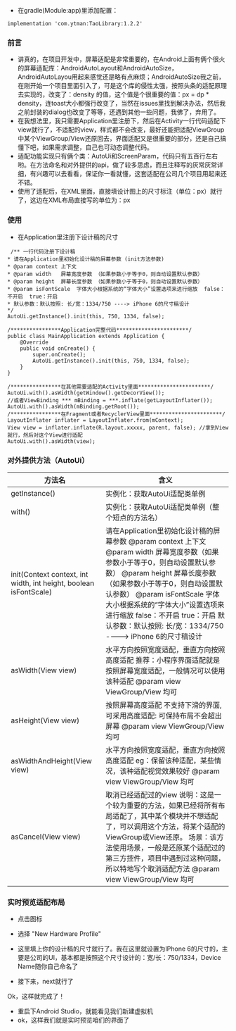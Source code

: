 - 在gradle(Module:app)里添加配置：



```
implementation 'com.ytman:TaoLibrary:1.2.2'
```



### 前言



- 讲真的，在项目开发中，屏幕适配是非常重要的，在Android上面有俩个很火的屏幕适配库：AndroidAutoLayout和AndroidAutoSize，AndroidAutoLayou用起来感觉还是略有点麻烦；AndroidAutoSize我之前，在刚开始一个项目里面引入了，可是这个库的侵性太强，按照头条的适配原理去实现的，改变了：density 的值，这个值是个很重要的值：px = dp * density，连toast大小都强行改变了，当然在issues里找到解决办法，然后我之前封装的dialog也改变了等等，还遇到其他一些问题，我佛了，弃用了。
- 在我想法里，我只需要Application里注册下，然后在Activity一行代码适配下view就行了，不适配的view，样式都不会改变，最好还能把适配ViewGroup中某个ViewGroup/View还原回去，界面适配又是很重要的部分，还是自己搞懂下吧，如果需求调整，自己也可动态调整代码。
- 适配功能实现只有俩个类：AutoUi和ScreenParam，代码只有五百行左右哟。在方法命名和对外提供的api，做了较多思虑，而且注释写的灰常灰常详细，有兴趣可以去看看，保证你一看就懂，这套适配在公司几个项目用起来还不错。
- 使用了适配后，在XML里面，直接填设计图上的尺寸标注（单位：px）就行了，这边在XML布局直接写的单位为：px



### 使用



- 在Application里注册下设计稿的尺寸



```
 /** 一行代码注册下设计稿
* 请在Application里初始化设计稿的屏幕参数 (init方法参数)
* @param context 上下文
* @param width   屏幕宽度参数 （如果参数小于等于0，则自动设置默认参数）
* @param height  屏幕长度参数 （如果参数小于等于0，则自动设置默认参数）
* @param isFontScale  字体大小根据系统的“字体大小”设置选项来进行缩放  false：不开启  true：开启
* 默认参数：默认按照: 长/宽：1334/750 ----> iPhone 6的尺寸稿设计
*/
AutoUi.getInstance().init(this, 750, 1334, false);

/****************Application完整代码***********************/
public class MainApplication extends Application {
    @Override
    public void onCreate() {
        super.onCreate();
        AutoUi.getInstance().init(this, 750, 1334, false);
    }
}

/****************在其他需要适配的Activity里面***********************/
AutoUi.with().asWidth(getWindow().getDecorView());
//或者ViewBinding *** mBinding = ***.inflate(getLayoutInflater());
AutoUi.with().asWidth(mBinding.getRoot());
/****************在Fragment或者RecyclerView里面***********************/
LayoutInflater inflater = LayoutInflater.from(mContext);
View view = inflater.inflate(R.layout.xxxxx, parent, false); //拿到View就行，然后对这个View进行适配
AutoUi.with().asWidth(view);
```



### 对外提供方法（AutoUi）

| 方法名                                                       | 含义                                                         |
| ------------------------------------------------------------ | ------------------------------------------------------------ |
| getInstance()                                                | 实例化：获取AutoUi适配类单例                                 |
| with()                                                       | 实例化：获取AutoUi适配类单例（整个短点的方法名）             |
| init(Context context, int width, int height, boolean isFontScale) | 请在Application里初始化设计稿的屏幕参数  @param  context 上下文  @param  width  屏幕宽度参数（如果参数小于等于0，则自动设置默认参数）  @param  height  屏幕长度参数（如果参数小于等于0，则自动设置默认参数）  @param  isFontScale  字体大小根据系统的“字体大小”设置选项来进行缩放  false：不开启  true：开启  默认参数：默认按照: 长/宽：1334/750 ----> iPhone 6的尺寸稿设计 |
| asWidth(View view)                                           | 水平方向按照宽度适配，垂直方向按照高度适配  推荐：小程序界面适配就是按照屏幕宽度适配，一般情况可以使用该种适配 @param  view  ViewGroup/View 均可 |
| asHeight(View view)                                          | 按照屏幕高度适配 不支持下滑的界面,可采用高度适配: 可保持布局不会超出屏幕 @param  view  ViewGroup/View 均可 |
| asWidthAndHeight(View view)                                  | 水平方向按照宽度适配，垂直方向按照高度适配 eg：保留该种适配，某些情况，该种适配视觉效果较好 @param  view  ViewGroup/View 均可 |
| asCancel(View view)                                          | 取消已经适配过的view 说明：这是一个较为重要的方法，如果已经将所有布局适配了，其中某个模块并不想适配了，可以调用这个方法，将某个适配的ViewGroup或View还原。 场景：该方法使用场景，一般是还原某个适配过的第三方控件，项目中遇到过这种问题，所以特地写个取消适配方法 @param  view  ViewGroup/View 均可 |



### 实时预览适配布局

- 点击图标



- 选择 "New Hardware Profile"



- 这里填上你的设计稿的尺寸就行了。我在这里就设置为IPhone 6的尺寸的，主要是公司的UI，基本都是按照这个尺寸设计的：宽/长：750/1334，Device Name随你自己命名了



- 接下来，next就行了







Ok，这样就完成了！

- 重启下Android Studio，就能看见我们新建虚拟机
- ok，这样我们就是实时预览咱们的界面了